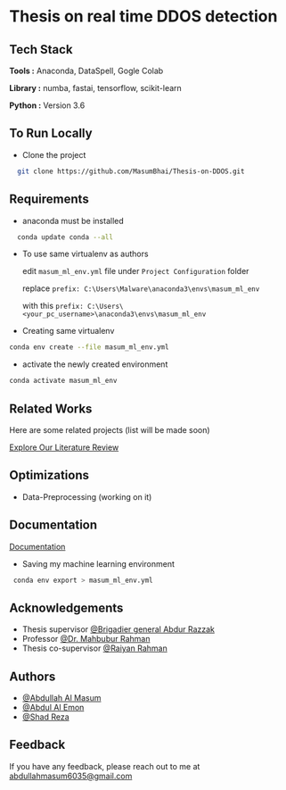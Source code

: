 
# Thesis on real time DDOS detection



## Tech Stack

**Tools :** Anaconda, DataSpell, Gogle Colab

**Library :** numba, fastai, tensorflow, scikit-learn

**Python :** Version 3.6



## To Run Locally

- Clone the project

```bash
  git clone https://github.com/MasumBhai/Thesis-on-DDOS.git
```



## Requirements

- anaconda must be installed
```bash
  conda update conda --all
```
- To use same virtualenv as authors

  edit `masum_ml_env.yml` file under `Project Configuration` folder

  replace `prefix: C:\Users\Malware\anaconda3\envs\masum_ml_env` 
  
  with this `prefix: C:\Users\<your_pc_username>\anaconda3\envs\masum_ml_env`

- Creating same virtualenv

```bash
conda env create --file masum_ml_env.yml
```

- activate the newly created environment

```bash
conda activate masum_ml_env
```
    
## Related Works

Here are some related projects (list will be made soon)

[Explore Our Literature Review](https://drive.google.com/drive/folders/1ot7xlnyCaPxMbYm9Ohn9ob61JzsKRA-B?usp=sharing)


## Optimizations

- Data-Preprocessing (working on it)


## Documentation

[Documentation](https://masumbhai.me)

- Saving my machine learning environment
```bash
 conda env export > masum_ml_env.yml
```



## Acknowledgements

 - Thesis supervisor [@Brigadier general Abdur Razzak](https://awesomeopensource.com/project/elangosundar/awesome-README-templates)
 - Professor [@Dr. Mahbubur Rahman](https://mist.ac.bd/department/cse/facultyMembers/dr_md_mahbubur_rahman-2)
 - Thesis co-supervisor [@Raiyan Rahman](https://github.com/matiassingers/awesome-readme)


## Authors

- [@Abdullah Al Masum](https://masumbhai.me)
- [@Abdul Al Emon](https://github.com/emon49)
- [@Shad Reza](https://github.com/shadreza)


## Feedback

If you have any feedback, please reach out to me at abdullahmasum6035@gmail.com

